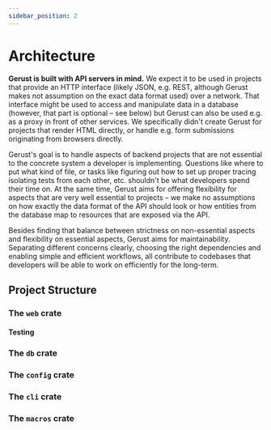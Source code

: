 ```yaml
---
sidebar_position: 2
---
```


# Architecture

**Gerust is built with API servers in mind.** We expect it to be used in projects that provide an HTTP interface (likely JSON, e.g. REST, although Gerust makes not assumption on the exact data format used) over a network. That interface might be used to access and manipulate data in a database (however, that part is optional – see below) but Gerust can also be used e.g. as a proxy in front of other services. We specifically didn't create Gerust for projects that render HTML directly, or handle e.g. form submissions originating from browsers directly.

Gerust's goal is to handle aspects of backend projects that are not essential to the concrete system a developer is implementing. Questions like where to put what kind of file, or tasks like figuring out how to set up proper tracing isolating tests from each other, etc. shouldn't be what developers spend their time on. At the same time, Gerust aims for offering flexibility for aspects that are very well essential to projects – we make no assumptions on how exactly the data format of the API should look or how entities from the database map to resources that are exposed via the API.

Besides finding that balance between strictness on non-essential aspects and flexibility on essential aspects, Gerust aims for maintainability. Separating different concerns clearly, choosing the right dependencies and enabling simple and efficient workflows, all contribute to codebases that developers will be able to work on efficiently for the long-term.

## Project Structure

### The `web` crate

#### Testing

### The `db` crate

### The `config` crate

### The `cli` crate

### The `macros` crate
